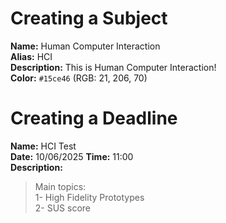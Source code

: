 

# Creating a Subject

**Name:** Human Computer Interaction  
**Alias:** HCI  
**Description:** This is Human Computer Interaction!  
**Color:** `#15ce46` (RGB: 21, 206, 70)

# Creating a Deadline

**Name:** HCI Test  
**Date:** 10/06/2025 
**Time:** 11:00  
**Description:**
> Main topics:<br>
> 1- High Fidelity Prototypes<br>
> 2- SUS score